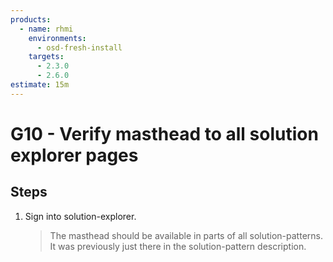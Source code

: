 ```yaml
---
products:
  - name: rhmi
    environments:
      - osd-fresh-install
    targets:
      - 2.3.0
      - 2.6.0
estimate: 15m
---
```


# G10 - Verify masthead to all solution explorer pages

## Steps

1. Sign into solution-explorer.
   > The masthead should be available in parts of all solution-patterns. It was previously just there in the solution-pattern description.
